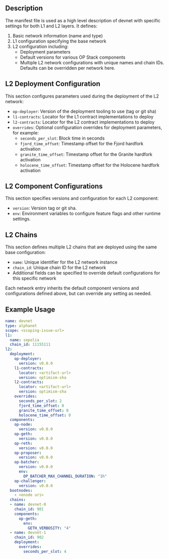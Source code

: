 ## Description

The manifest file is used as a high level description of devnet with specific settings for both L1 and L2 layers. It defines:

1. Basic network information (name and type)
2. L1 configuration specifying the base network
3. L2 configuration including:
   - Deployment parameters
   - Default versions for various OP Stack components
   - Multiple L2 network configurations with unique names and chain IDs. Defaults can be overridden per network here.

## L2 Deployment Configuration

This section configures parameters used during the deployment of the L2 network:

- `op-deployer`: Version of the deployment tooling to use (tag or git sha)
- `l1-contracts`: Locator for the L1 contract implementations to deploy
- `l2-contracts`: Locator for the L2 contract implementations to deploy
- `overrides`: Optional configuration overrides for deployment parameters, for example:
  - `seconds_per_slot`: Block time in seconds
  - `fjord_time_offset`: Timestamp offset for the Fjord hardfork activation
  - `granite_time_offset`: Timestamp offset for the Granite hardfork activation
  - `holocene_time_offset`: Timestamp offset for the Holocene hardfork activation

## L2 Component Configurations

This section specifies versions and configuration for each L2 component:

- `version`: Version tag or git sha.
- `env`: Environment variables to configure feature flags and other runtime settings.

## L2 Chains

This section defines multiple L2 chains that are deployed using the same base configuration:

- `name`: Unique identifier for the L2 network instance
- `chain_id`: Unique chain ID for the L2 network
- Additional fields can be specified to override default configurations for this specific network

Each network entry inherits the default component versions and configurations defined above, but can override any setting as needed.

## Example Usage

```yaml
name: devnet
type: alphanet
scope: <scoping-issue-url>
l1:
  name: sepolia
  chain_id: 11155111
l2:
  deployment:
    op-deployer:
      version: v0.0.0
    l1-contracts:
      locator: <artifact-url>
      version: optimism-sha
    l2-contracts:
      locator: <artifact-url>
      version: optimism-sha
    overrides:
      seconds_per_slot: 2
      fjord_time_offset: 0
      granite_time_offset: 0
      holocene_time_offset: 0
  components:
    op-node:
      version: v0.0.0
    op-geth:
      version: v0.0.0
    op-reth:
      version: v0.0.0
    op-proposer:
      version: v0.0.0
    op-batcher:
      version: v0.0.0
      env:
        OP_BATCHER_MAX_CHANNEL_DURATION: "1h"
    op-challenger:
      version: v0.0.0
  bootnodes:
    - <enode uri>
  chains:
  - name: devnet-0
    chain_id: 901
    components:
      op-geth:
        env:
          GETH_VERBOSITY: "4"
  - name: devnet-1
    chain_id: 902
    deployment:
      overrides:
        seconds_per_slot: 4
```
